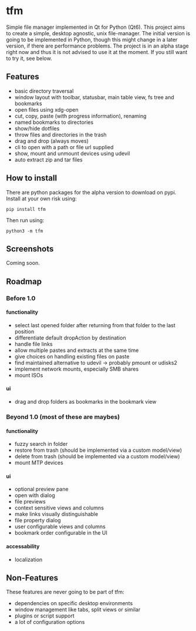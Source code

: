 # tfm
Simple file manager implemented in Qt for Python (Qt6). This project aims to create a simple, desktop agnostic, unix file-manager.
The initial version is going to be implemented in Python, though this might change in a later version, if there are performance problems.
The project is in an alpha stage right now and thus it is not advised to use it at the moment.
If you still want to try it, see below.

## Features
* basic directory traversal
* window layout with toolbar, statusbar, main table view, fs tree and bookmarks
* open files using xdg-open
* cut, copy, paste (with progress information), renaming
* named bookmarks to directories
* show/hide dotfiles
* throw files and directories in the trash
* drag and drop (always moves)
* cli to open with a path or file url supplied
* show, mount and unmount devices using udevil
* auto extract zip and tar files

## How to install
There are python packages for the alpha version to download on pypi. Install at your own risk using:
```
pip install tfm
```
Then run using:
```
python3 -m tfm
```

## Screenshots
Coming soon.

## Roadmap

### Before 1.0
#### functionality
* select last opened folder after returning from that folder to the last position
* differentiate default dropAction by destination
* handle file links
* allow multiple pastes and extracts at the same time
* give choices on handling existing files on paste
* find maintained alternative to udevil -> probably pmount or udisks2
* implement network mounts, especially SMB shares
* mount ISOs
#### ui
* drag and drop folders as bookmarks in the bookmark view

### Beyond 1.0 (most of these are maybes)
#### functionality
* fuzzy search in folder
* restore from trash (should be implemented via a custom model/view)
* delete from trash (should be implemented via a custom model/view)
* mount MTP devices
#### ui
* optional preview pane
* open with dialog
* file previews
* context sensitive views and columns
* make links visually distinguishable
* file property dialog
* user configurable views and columns
* bookmark order configurable in the UI
#### accessability
* localization

## Non-Features
These features are never going to be part of tfm:

* dependencies on specific desktop environments
* window management like tabs, split views or similar
* plugins or script support
* a lot of configuration options

